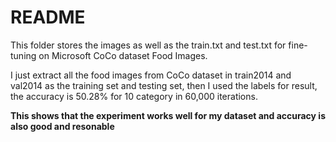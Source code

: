 README
=====

This folder stores the images as well as the train.txt and test.txt for fine-tuning on Microsoft CoCo dataset Food Images.

I just extract all the food images from CoCo dataset in train2014 and val2014 as the training set and testing set, then I used the labels for result, the accuracy is 50.28% for 10 category in 60,000 iterations.

**This shows that the experiment works well for my dataset and accuracy is also good and resonable**
